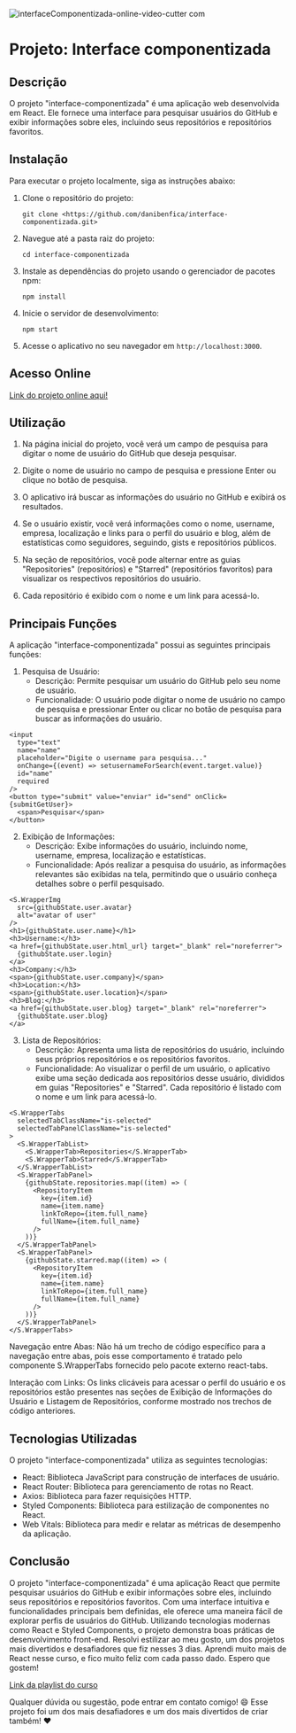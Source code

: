 ![interfaceComponentizada-_online-video-cutter com_](https://github.com/danibenfica/interface-componentizada/assets/103818625/01cb7f91-9d92-49d5-99aa-385f60d3d6af)


# Projeto: Interface componentizada

## Descrição

O projeto "interface-componentizada" é uma aplicação web desenvolvida em React. Ele fornece uma interface para pesquisar usuários do GitHub e exibir informações sobre eles, incluindo seus repositórios e repositórios favoritos.

## Instalação

Para executar o projeto localmente, siga as instruções abaixo:

1. Clone o repositório do projeto:
   ```
   git clone <https://github.com/danibenfica/interface-componentizada.git>
   ```

2. Navegue até a pasta raiz do projeto:
   ```
   cd interface-componentizada
   ```

3. Instale as dependências do projeto usando o gerenciador de pacotes npm:
   ```
   npm install
   ```

4. Inicie o servidor de desenvolvimento:
   ```
   npm start
   ```

5. Acesse o aplicativo no seu navegador em `http://localhost:3000`.

## Acesso Online

[Link do projeto online aqui!](https://interface-componentizada.vercel.app/)

## Utilização

1. Na página inicial do projeto, você verá um campo de pesquisa para digitar o nome de usuário do GitHub que deseja pesquisar.

2. Digite o nome de usuário no campo de pesquisa e pressione Enter ou clique no botão de pesquisa.

3. O aplicativo irá buscar as informações do usuário no GitHub e exibirá os resultados.

4. Se o usuário existir, você verá informações como o nome, username, empresa, localização e links para o perfil do usuário e blog,
   além de estatísticas como seguidores, seguindo, gists e repositórios públicos.

5. Na seção de repositórios, você pode alternar entre as guias "Repositories" (repositórios) e "Starred" (repositórios favoritos) para visualizar os respectivos repositórios do usuário.

6. Cada repositório é exibido com o nome e um link para acessá-lo.

## Principais Funções

A aplicação "interface-componentizada" possui as seguintes principais funções:

1. Pesquisa de Usuário:
   - Descrição: Permite pesquisar um usuário do GitHub pelo seu nome de usuário.
   - Funcionalidade: O usuário pode digitar o nome de usuário no campo de pesquisa e pressionar Enter ou clicar no botão de pesquisa   para buscar as informações do usuário.

```
<input
  type="text"
  name="name"
  placeholder="Digite o username para pesquisa..."
  onChange={(event) => setusernameForSearch(event.target.value)}
  id="name"
  required
/>
<button type="submit" value="enviar" id="send" onClick={submitGetUser}>
  <span>Pesquisar</span>
</button>
```

2. Exibição de Informações:
   - Descrição: Exibe informações do usuário, incluindo nome, username, empresa, localização e estatísticas.
   - Funcionalidade: Após realizar a pesquisa do usuário, as informações relevantes são exibidas na tela, permitindo que o usuário conheça detalhes sobre o perfil pesquisado.

```
<S.WrapperImg
  src={githubState.user.avatar}
  alt="avatar of user"
/>
<h1>{githubState.user.name}</h1>
<h3>Username:</h3>
<a href={githubState.user.html_url} target="_blank" rel="noreferrer">
  {githubState.user.login}
</a>
<h3>Company:</h3>
<span>{githubState.user.company}</span>
<h3>Location:</h3>
<span>{githubState.user.location}</span>
<h3>Blog:</h3>
<a href={githubState.user.blog} target="_blank" rel="noreferrer">
  {githubState.user.blog}
</a>

```

3. Lista de Repositórios:
   - Descrição: Apresenta uma lista de repositórios do usuário, incluindo seus próprios repositórios e os repositórios favoritos.
   - Funcionalidade: Ao visualizar o perfil de um usuário, o aplicativo exibe uma seção dedicada aos repositórios desse usuário, divididos em guias "Repositories" e "Starred". Cada repositório é listado com o nome e um link para acessá-lo.

```
<S.WrapperTabs
  selectedTabClassName="is-selected"
  selectedTabPanelClassName="is-selected"
>
  <S.WrapperTabList>
    <S.WrapperTab>Repositories</S.WrapperTab>
    <S.WrapperTab>Starred</S.WrapperTab>
  </S.WrapperTabList>
  <S.WrapperTabPanel>
    {githubState.repositories.map((item) => (
      <RepositoryItem
        key={item.id}
        name={item.name}
        linkToRepo={item.full_name}
        fullName={item.full_name}
      />
    ))}
  </S.WrapperTabPanel>
  <S.WrapperTabPanel>
    {githubState.starred.map((item) => (
      <RepositoryItem
        key={item.id}
        name={item.name}
        linkToRepo={item.full_name}
        fullName={item.full_name}
      />
    ))}
  </S.WrapperTabPanel>
</S.WrapperTabs>

```

Navegação entre Abas: Não há um trecho de código específico para a navegação entre abas, pois esse comportamento é tratado pelo componente S.WrapperTabs fornecido pelo pacote externo react-tabs.

Interação com Links: Os links clicáveis para acessar o perfil do usuário e os repositórios estão presentes nas seções de Exibição de Informações do Usuário e Listagem de Repositórios, conforme mostrado nos trechos de código anteriores.

## Tecnologias Utilizadas

O projeto "interface-componentizada" utiliza as seguintes tecnologias:

- React: Biblioteca JavaScript para construção de interfaces de usuário.
- React Router: Biblioteca para gerenciamento de rotas no React.
- Axios: Biblioteca para fazer requisições HTTP.
- Styled Components: Biblioteca para estilização de componentes no React.
- Web Vitals: Biblioteca para medir e relatar as métricas de desempenho da aplicação.

## Conclusão

O projeto "interface-componentizada" é uma aplicação React que permite pesquisar usuários do GitHub e exibir informações sobre eles, incluindo seus repositórios e repositórios favoritos. Com uma interface intuitiva e funcionalidades principais bem definidas, ele oferece uma maneira fácil de explorar perfis de usuários do GitHub. Utilizando tecnologias modernas como React e Styled Components, o projeto demonstra boas práticas de desenvolvimento front-end.
Resolvi estilizar ao meu gosto, um dos projetos mais divertidos e desafiadores que fiz nesses 3 dias. Aprendi muito mais de React nesse curso, e fico muito feliz com cada passo dado. Espero que gostem!

[Link da playlist do curso](https://www.youtube.com/watch?v=F1HqLD6TgCw&list=PLTv2Rbwcr_Cru7KIHcffE1Shg9X9Eix7a)

Qualquer dúvida ou sugestão, pode entrar em contato comigo! :smile: 
Esse projeto foi um dos mais desafiadores e um dos mais divertidos de criar também! :heart:

